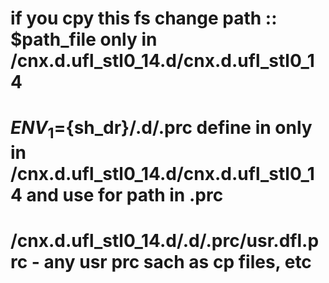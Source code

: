 # if you cpy this fs change path :: $path_file  only in /cnx.d.ufl_stl0_14.d/cnx.d.ufl_stl0_14
# ${ENV_1}=${sh_dr}/.d/.prc define in only in /cnx.d.ufl_stl0_14.d/cnx.d.ufl_stl0_14 and use for path in .prc
# /cnx.d.ufl_stl0_14.d/.d/.prc/usr.dfl.prc - any usr prc sach as cp files, etc